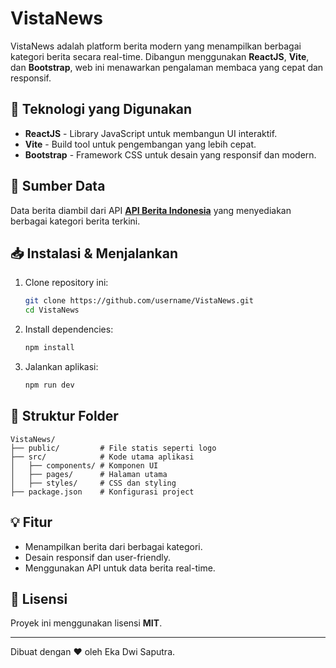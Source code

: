 # VistaNews

VistaNews adalah platform berita modern yang menampilkan berbagai kategori berita secara real-time. Dibangun menggunakan **ReactJS**, **Vite**, dan **Bootstrap**, web ini menawarkan pengalaman membaca yang cepat dan responsif.

## 🚀 Teknologi yang Digunakan
- **ReactJS** - Library JavaScript untuk membangun UI interaktif.
- **Vite** - Build tool untuk pengembangan yang lebih cepat.
- **Bootstrap** - Framework CSS untuk desain yang responsif dan modern.

## 📡 Sumber Data
Data berita diambil dari API **[API Berita Indonesia](https://github.com/renomureza/api-berita-indonesia)** yang menyediakan berbagai kategori berita terkini.

## 📥 Instalasi & Menjalankan
1. Clone repository ini:
   ```sh
   git clone https://github.com/username/VistaNews.git
   cd VistaNews
   ```
2. Install dependencies:
   ```sh
   npm install
   ```
3. Jalankan aplikasi:
   ```sh
   npm run dev
   ```

## 📂 Struktur Folder
```
VistaNews/
├── public/         # File statis seperti logo
├── src/            # Kode utama aplikasi
│   ├── components/ # Komponen UI
│   ├── pages/      # Halaman utama
│   ├── styles/     # CSS dan styling
├── package.json    # Konfigurasi project
```

## 💡 Fitur
- Menampilkan berita dari berbagai kategori.
- Desain responsif dan user-friendly.
- Menggunakan API untuk data berita real-time.

## 📜 Lisensi
Proyek ini menggunakan lisensi **MIT**.

---
Dibuat dengan ❤️ oleh Eka Dwi Saputra.
